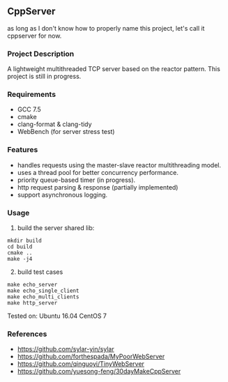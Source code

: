 ## CppServer
as long as I don't know how to properly name this project, let's call it cppserver for now.

### Project Description

A lightweight multithreaded TCP server based on the reactor pattern. 
This project is still in progress.

### Requirements
* GCC 7.5
* cmake
* clang-format & clang-tidy
* WebBench (for server stress test)

### Features
* handles requests using the master-slave reactor multithreading model.
* uses a thread pool for better concurrency performance.
* priority queue-based timer (in progress).
* http request parsing & response (partially implemented)
* support asynchronous logging.

### Usage
1. build the server shared lib:
```
mkdir build
cd build
cmake ..
make -j4
```

2. build test cases
```
make echo_server
make echo_single_client
make echo_multi_clients
make http_server
```

Tested on:
 Ubuntu 16.04
 CentOS 7


### References

* https://github.com/sylar-yin/sylar
* https://github.com/forthespada/MyPoorWebServer
* https://github.com/qinguoyi/TinyWebServer
* https://github.com/yuesong-feng/30dayMakeCppServer
